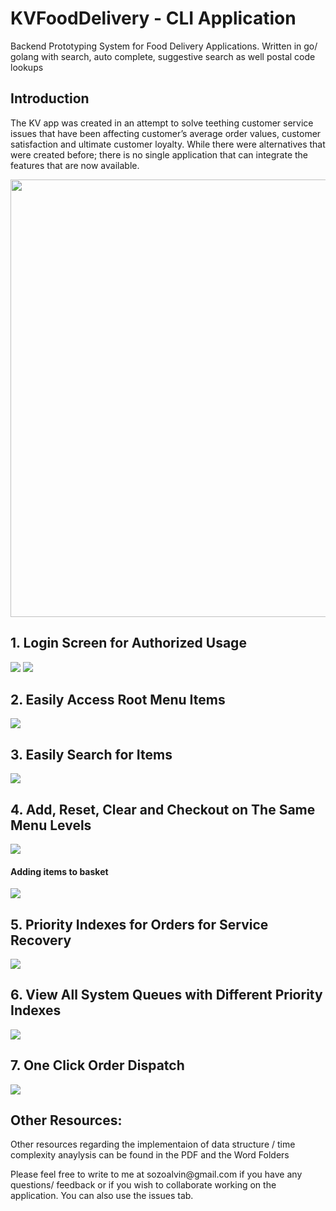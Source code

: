 # KVFoodDelivery - CLI Application
Backend Prototyping System for Food Delivery Applications. Written in go/ golang with search, auto complete, suggestive search as well postal code lookups

<h2>Introduction</h2>

<p>The KV app was created in an attempt to solve teething customer service issues that have been affecting customer’s average order values, customer satisfaction and ultimate customer loyalty.
While there were alternatives that were created before; there is no single application that can integrate the features that are now available.</p>

<img src = "https://i.ibb.co/P4n3bSz/1.png" width="700">

<h2>1. Login Screen for Authorized Usage</h2>
<img src = "https://i.imgur.com/SekvVyo.png">
<img src = "https://i.imgur.com/e2wzXiZ.png">


<h2>2. Easily Access Root Menu Items</h2>
<img src = "https://i.imgur.com/iLqk7Fc.png">


<h2>3. Easily Search for Items</h2>
<img src = "https://i.imgur.com/uHLxgcH.png">


<h2>4. Add, Reset, Clear and Checkout on The Same Menu Levels</h2>
<img src = "https://i.imgur.com/Lo4zLF9.png">

<h4> Adding items to basket</h4>
<img src="https://i.imgur.com/uxbpDxD.png">

<h2>5. Priority Indexes for Orders for Service Recovery</h2>
<img src = "https://i.imgur.com/FNL2EWb.png">


<h2>6. View All System Queues with Different Priority Indexes</h2>
<img src = "https://i.imgur.com/wpPWUZ4.png">


<h2>7. One Click Order Dispatch</h2>
<img src = "https://i.imgur.com/0yPkgQL.png">


<h2>Other Resources:</h2>
<p>Other resources regarding the implementaion of data structure / time complexity anaylysis can be found in the PDF and the Word Folders</p>

<p>Please feel free to write to me at sozoalvin@gmail.com if you have any questions/ feedback or if you wish to collaborate working on the application. You can also use the issues tab.</p>
